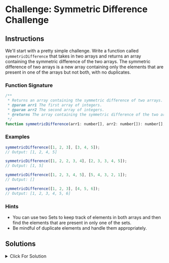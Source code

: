 # Challenge: Symmetric Difference Challenge

## Instructions

We'll start with a pretty simple challenge. Write a function called `symmetricDifference` that takes in two arrays and returns an array containing the symmetric difference of the two arrays. The symmetric difference of two arrays is a new array containing only the elements that are present in one of the arrays but not both, with no duplicates.

### Function Signature

```js
/**
 * Returns an array containing the symmetric difference of two arrays.
 * @param arr1 The first array of integers.
 * @param arr2 The second array of integers.
 * @returns The array containing the symmetric difference of the two arrays.
 */
function symmetricDifference(arr1: number[], arr2: number[]): number[];
```

### Examples

```js
symmetricDifference([1, 2, 3], [3, 4, 5]);
// Output: [1, 2, 4, 5]

symmetricDifference([1, 2, 2, 3, 4], [2, 3, 3, 4, 5]);
// Output: [1, 5]

symmetricDifference([1, 2, 3, 4, 5], [5, 4, 3, 2, 1]);
// Output: []

symmetricDifference([1, 2, 3], [4, 5, 6]);
// Output: [1, 2, 3, 4, 5, 6]
```

### Hints

- You can use two Sets to keep track of elements in both arrays and then find the elements that are present in only one of the sets.
- Be mindful of duplicate elements and handle them appropriately.

## Solutions

<details>
  <summary>Click For Solution</summary>

```js
export function symmetricDifference(
  arr1: unknown[],
  arr2: unknown[]
): unknown[] {
  const set1 = new Set(arr1);
  const set2 = new Set(arr2);
  const result = [];

  for (const num of arr1) {
    if (!set2.has(num)) {
      result.push(num);
    }
  }

  for (const num of arr2) {
    if (!set1.has(num)) {
      result.push(num);
    }
  }

  return result;
}
```

### Explanation

- To find the symmetric difference, create two `Set` objects, `set1` and `set2`, from `arr1` and `arr2` respectively. The `Set` data structure allows us to efficiently check for the existence of an element.
- Initialize an empty array called `result` to store the symmetric difference.
- Iterate through each element in `arr1` using a `for...of` loop. For each element in `arr1`, we use the `has()` method of `set2` to check if the element exists in `set2`. If the element is not found in `set2`, it means it is present in `arr1` but not in `arr2`, and push it into the `result` array.
- Similarly, iterate through each element in `arr2` using another `for...of` loop. For each element in `arr2`, we use the `has()` method of `set1` to check if the element exists in `set1`. If the element is not found in `set1`, it means it is present in `arr2` but not in `arr1`, and push it into the `result` array.
- Return the `result` array, which contains the elements that are present in only one of the input arrays, with no duplicates.

</details>
